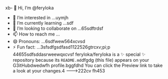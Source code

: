 xb- 👋 Hi, I’m @feryloka
- 👀 I’m interested in ...uymjh
- 🌱 I’m currently learning ...sdf
- 💞️ I’m looking to collaborate on ...65sdftrdsf
- 📫 How to reach me ...
- 😄 Pronouns: ...6sdfwew564xcvsd
- ⚡ Fun fact: ...3sfsdfgsdfasd1122526gtrcxv;pi;p
44655sdfsddasrweewqxcvsf
feryloka/feryloka is a ✨ special ✨ repository because its `README.md`dfgdg (this file) appears on your G3itHubdwedwfh profile.bggfdhd
You can click the Preview link to take a look at your changes.4
--->222cv
fh453
